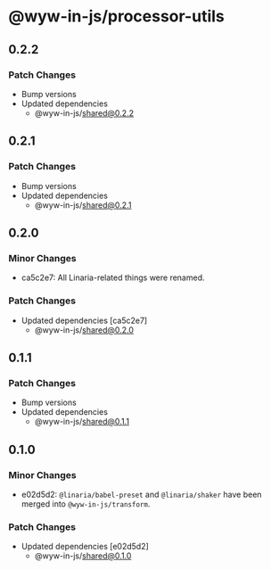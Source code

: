 # @wyw-in-js/processor-utils

## 0.2.2

### Patch Changes

- Bump versions
- Updated dependencies
  - @wyw-in-js/shared@0.2.2

## 0.2.1

### Patch Changes

- Bump versions
- Updated dependencies
  - @wyw-in-js/shared@0.2.1

## 0.2.0

### Minor Changes

- ca5c2e7: All Linaria-related things were renamed.

### Patch Changes

- Updated dependencies [ca5c2e7]
  - @wyw-in-js/shared@0.2.0

## 0.1.1

### Patch Changes

- Bump versions
- Updated dependencies
  - @wyw-in-js/shared@0.1.1

## 0.1.0

### Minor Changes

- e02d5d2: `@linaria/babel-preset` and `@linaria/shaker` have been merged into `@wyw-in-js/transform`.

### Patch Changes

- Updated dependencies [e02d5d2]
  - @wyw-in-js/shared@0.1.0
